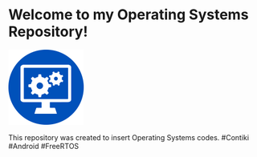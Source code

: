 # Welcome to my Operating Systems Repository!

![Imagem de versionamento](./OperatingSystems.png)

This repository was created to insert Operating Systems codes.
#Contiki #Android #FreeRTOS